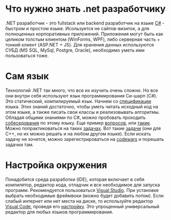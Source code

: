 # Что нужно знать .net разработчику

.NET разработчик - это fullstack или backend разработчик на языке [C#](https://ru.wikipedia.org/wiki/C_Sharp) - быстром и простом языке.
Исользуется не сайтов-визиток, а для полноценных корпоративных приложений. Приложения могут быть как целиком толстым клиентом (WinForms, WPF), либо серверная часть + тонкий клиент (ASP.NET + JS).
Для хранения данных используются СУБД (MS SQL, MySql, Postgre, Oracle), необходимо уметь ими пользоваться тоже.

# Сам язык

Технологий .NET так много, что все их изучить очень сложно. Но все они внутри себя используют язык программирования Си-шарп (C#).
Это статический, компилируемый язык.
Начнем со [спецификации](https://docs.microsoft.com/ru-ru/dotnet/csharp/language-reference/language-specification/introduction) языка.
Этих знаний достаточно, чтобы уметь читать исходный код на этом языке, а также писать свои классы и реализовывать алгоритмы.
Обладая общими знаниями по C#, можно пробовать проходить [собеседования](https://bool.dev/blog/detail/voprosy-na-sobesedovanii-po-c) по этому языку. Еще пример [вопросов](https://habr.com/ru/post/328504/), или [такие](https://zen.yandex.ru/media/id/5c55c96186e4a700adce7631/voprosy-na-sobesedovaniiah-po-c-i-net-na-poziciiu-juniormiddle-chast-1-5c5881a7394f1500aae3995b).
Можно попрактиковаться на таких [задачах](https://metanit.com/sharp/practice/1.1.php). Вот такие [задачи](http://cppstudio.com/cat/285/) (они для C++, но их можно решать и на любом другом языке).
Если искать задачу не хочется, можно зарегистрироваться на [codewars](https://www.codewars.com/) и порешать задачки там.

# Настройка окружения

Понадобится среда разработки (IDE), которая включает в себя компилятор, редактор кода, отладчик и все необходимое для запуска программ.
Рекомендуется пользоваться [Visual Studio](https://visualstudio.microsoft.com/ru/thank-you-downloading-visual-studio/?sku=Community). При установке выбрать необходимые фреймвоки (можно будет добавить потом).
Если слабый интернет или нет места на диске, то используйте редактор [Visual Code](https://code.visualstudio.com/docs/?dv=win), проведя его [настройку](https://code.visualstudio.com/docs/languages/csharp). Это упрощенный универсальный редактор для любых языков программирования.
